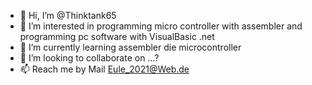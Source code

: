 - 👋 Hi, I’m @Thinktank65
- 👀 I’m interested in programming micro controller with assembler and programming pc software with VisualBasic .net 
- 🌱 I’m currently learning assembler die microcontroller
- 💞️ I’m looking to collaborate on ...?
- 📫 Reach me by Mail Eule_2021@Web.de

<!---
Thinktank65/Thinktank65 is a ✨ special ✨ repository because its `README.md` (this file) appears on your GitHub profile.
You can click the Preview link to take a look at your changes.
--->
